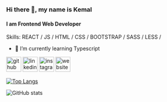### Hi there 👋, my name is Kemal
#### I am Frontend Web Developer

Skills: REACT / JS / HTML / CSS / BOOTSTRAP / SASS / LESS /  

- 🌱 I’m currently learning Typescript 


[<img src='https://cdn.jsdelivr.net/npm/simple-icons@3.0.1/icons/github.svg' alt='github' height='40'>](https://github.com/https://github.com/Kemal04)  [<img src='https://cdn.jsdelivr.net/npm/simple-icons@3.0.1/icons/linkedin.svg' alt='linkedin' height='40'>](https://www.linkedin.com/in/https://www.linkedin.com/in/kemal-hojayew-22766b287//)  [<img src='https://cdn.jsdelivr.net/npm/simple-icons@3.0.1/icons/instagram.svg' alt='instagram' height='40'>](https://www.instagram.com/https://www.instagram.com/kemal_04_05/)  [<img src='https://cdn.jsdelivr.net/npm/simple-icons@3.0.1/icons/icloud.svg' alt='website' height='40'>](https://kemal04.github.io/)  

[![Top Langs](https://github-readme-stats.vercel.app/api/top-langs/?username=https://github.com/Kemal04)](https://github.com/anuraghazra/github-readme-stats)

![GitHub stats](https://github-readme-stats.vercel.app/api?username=https://github.com/Kemal04&show_icons=true)  

